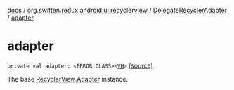 [docs](../../index.md) / [org.swiften.redux.android.ui.recyclerview](../index.md) / [DelegateRecyclerAdapter](index.md) / [adapter](./adapter.md)

# adapter

`private val adapter: <ERROR CLASS><`[`VH`](index.md#VH)`>` [(source)](https://github.com/protoman92/KotlinRedux/tree/master/android/android-recyclerview/src/main/java/org/swiften/redux/android/ui/recyclerview/RecyclerAdapter.kt#L54)

The base [RecyclerView.Adapter](#) instance.


